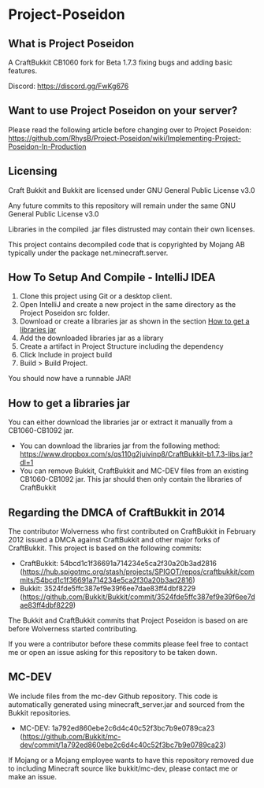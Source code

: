 # Project-Poseidon
## What is Project Poseidon
A CraftBukkit CB1060 fork for Beta 1.7.3 fixing bugs and adding basic features.

Discord: https://discord.gg/FwKg676

## Want to use Project Poseidon on your server?
Please read the following article before changing over to Project Poseidon: https://github.com/RhysB/Project-Poseidon/wiki/Implementing-Project-Poseidon-In-Production

## Licensing
Craft Bukkit and Bukkit are licensed under GNU General Public License v3.0

Any future commits to this repository will remain under the same GNU General Public License v3.0

Libraries in the compiled .jar files distrusted may contain their own licenses.

This project contains decompiled code that is copyrighted by Mojang AB typically under the package net.minecraft.server.

## How To Setup And Compile - IntelliJ IDEA

1. Clone this project using Git or a desktop client.
2. Open IntelliJ and create a new project in the same directory as the Project Poseidon src folder.
3. Download or create a libraries jar as shown in the section [How to get a libraries jar](#how-to-get-a-libraries-jar)
4. Add the downloaded libraries jar as a library
5. Create a artifact in Project Structure including the dependency
6. Click Include in project build
7. Build > Build Project. 

You should now have a runnable JAR!

## How to get a libraries jar
You can either download the libraries jar or extract it manually from a CB1060-CB1092 jar.

* You can download the libraries jar from the following method: https://www.dropbox.com/s/qs110g2juivinp8/CraftBukkit-b1.7.3-libs.jar?dl=1
* You can remove Bukkit, CraftBukkit and MC-DEV files from an existing CB1060-CB1092 jar. This jar should then only contain the libraries of CraftBukkit

## Regarding the DMCA of CraftBukkit in 2014
The contributor Wolverness who first contributed on CraftBukkit in February 2012 issued a DMCA against CraftBukkit and other major forks of CraftBukkit. 
This project is based on the following commits:

* CraftBukkit: 54bcd1c1f36691a714234e5ca2f30a20b3ad2816 (https://hub.spigotmc.org/stash/projects/SPIGOT/repos/craftbukkit/commits/54bcd1c1f36691a714234e5ca2f30a20b3ad2816) 
* Bukkit: 3524fde5ffc387ef9e39f6ee7dae83ff4dbf8229 (https://github.com/Bukkit/Bukkit/commit/3524fde5ffc387ef9e39f6ee7dae83ff4dbf8229)

The Bukkit and CraftBukkit commits that Project Poseidon is based on are before Wolverness started contributing.

If you were a contributor before these commits please feel free to contact me or open an issue asking for this repository to be taken down.

## MC-DEV
We include files from the mc-dev Github repository. This code is automatically generated using minecraft_server.jar and sourced from the Bukkit repositories.
* MC-DEV: 1a792ed860ebe2c6d4c40c52f3bc7b9e0789ca23 (https://github.com/Bukkit/mc-dev/commit/1a792ed860ebe2c6d4c40c52f3bc7b9e0789ca23)

If Mojang or a Mojang employee wants to have this repository removed due to including Minecraft source like bukkit/mc-dev, please contact me or make an issue.
